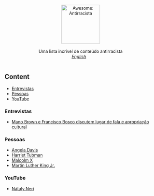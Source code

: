 <p align="center">
    <img src="https://user-images.githubusercontent.com/405355/83671033-6b36d380-a5aa-11ea-93e4-8ee406523242.png" style="width:128px;height:auto;" alt="Awesome: Antirracista">
    <br />
   <br />
    Uma lista incrível de conteúdo antirracista<br />
    <em><a href="readme.md">English</a>&nbsp;&nbsp;&nbsp;</em>
    <br />
    <br />
</p>

## Content

- [Entrevistas](#entrevistas)
- [Pessoas](#pessoas)
- [YouTube](#youtube)

### Entrevistas

- [Mano Brown e Francisco Bosco discutem lugar de fala e apropriação cultural](https://www.youtube.com/watch?v=LjUiDoQEb9o)

### Pessoas

- [Angela Davis](https://pt.wikipedia.org/wiki/Angela_Davis)
- [Harriet Tubman](https://pt.wikipedia.org/wiki/Harriet_Tubman)
- [Malcolm X](https://pt.wikipedia.org/wiki/Malcolm_X)
- [Martin Luther King Jr.](https://pt.wikipedia.org/wiki/Martin_Luther_King_Jr.)

### YouTube

- [Nátaly Neri](https://www.youtube.com/channel/UCjivwB8MrrGCMlIuoSdkrQg)